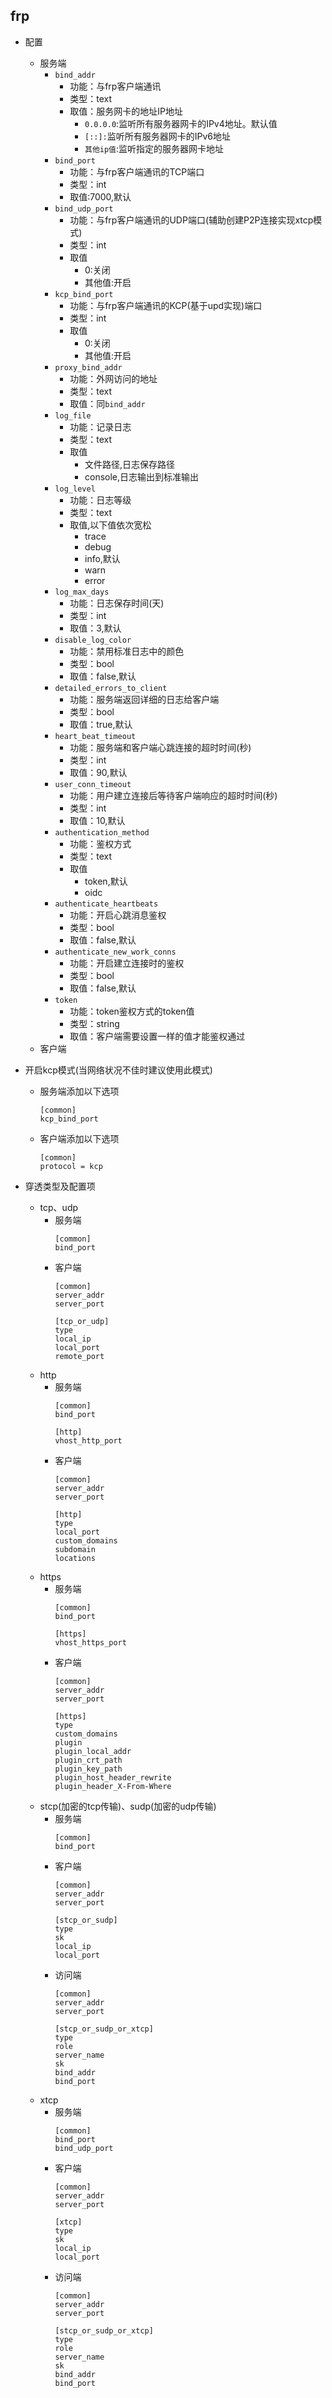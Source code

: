 ## frp 
* 配置
    * 服务端
        * `bind_addr`
            * 功能：与frp客户端通讯
            * 类型：text
            * 取值：服务网卡的地址IP地址
                * `0.0.0.0`:监听所有服务器网卡的IPv4地址。默认值
                * `[::]:`监听所有服务器网卡的IPv6地址 
                * `其他ip值`:监听指定的服务器网卡地址 
        * `bind_port`
            * 功能：与frp客户端通讯的TCP端口
            * 类型：int
            * 取值:7000,默认 
        * `bind_udp_port`
            * 功能：与frp客户端通讯的UDP端口(辅助创建P2P连接实现xtcp模式) 
            * 类型：int
            * 取值
                * 0:关闭
                * 其他值:开启
        * `kcp_bind_port`
            * 功能：与frp客户端通讯的KCP(基于upd实现)端口  
            * 类型：int 
            * 取值
                * 0:关闭
                * 其他值:开启
        * `proxy_bind_addr`
            * 功能：外网访问的地址
            * 类型：text
            * 取值：同`bind_addr`
        * `log_file`
            * 功能：记录日志
            * 类型：text
            * 取值
                * 文件路径,日志保存路径
                * console,日志输出到标准输出
        * `log_level`
            * 功能：日志等级
            * 类型：text 
            * 取值,以下值依次宽松
                * trace
                * debug
                * info,默认
                * warn
                * error
        * `log_max_days`
            * 功能：日志保存时间(天) 
            * 类型：int      
            * 取值：3,默认
        * `disable_log_color`  
            * 功能：禁用标准日志中的颜色 
            * 类型：bool 
            * 取值：false,默认
        * `detailed_errors_to_client`
            * 功能：服务端返回详细的日志给客户端
            * 类型：bool
            * 取值：true,默认
        * `heart_beat_timeout`
            * 功能：服务端和客户端心跳连接的超时时间(秒) 
            * 类型：int
            * 取值：90,默认 
        * `user_conn_timeout`
            * 功能：用户建立连接后等待客户端响应的超时时间(秒)
            * 类型：int
            * 取值：10,默认  
        * `authentication_method`
            * 功能：鉴权方式
            * 类型：text 
            * 取值 
                * token,默认
                * oidc 
        * `authenticate_heartbeats`
            * 功能：开启心跳消息鉴权 
            * 类型：bool 
            * 取值：false,默认  
        * `authenticate_new_work_conns`
            * 功能：开启建立连接时的鉴权 
            * 类型：bool
            * 取值：false,默认 
        * `token`
            * 功能：token鉴权方式的token值 
            * 类型：string 
            * 取值：客户端需要设置一样的值才能鉴权通过 
    * 客户端 

* 开启kcp模式(当网络状况不佳时建议使用此模式) 
    * 服务端添加以下选项
        ```
        [common]
        kcp_bind_port 
        ```
    * 客户端添加以下选项 
        ```
        [common]
        protocol = kcp
        ```
* 穿透类型及配置项
    * tcp、udp
        * 服务端 
            ```
            [common]
            bind_port
            ```
        * 客户端
            ```
            [common]
            server_addr 
            server_port 

            [tcp_or_udp]
            type 
            local_ip 
            local_port 
            remote_port 
            ```
    * http
        * 服务端
            ```
            [common]
            bind_port 

            [http]
            vhost_http_port 
            ```
        * 客户端
            ```
            [common]
            server_addr 
            server_port 

            [http]
            type 
            local_port 
            custom_domains 
            subdomain
            locations 
            ```
    * https
        * 服务端
            ```
            [common]
            bind_port 

            [https]
            vhost_https_port  
            ```
        * 客户端
            ```
            [common]
            server_addr 
            server_port

            [https]
            type 
            custom_domains 
            plugin 
            plugin_local_addr 
            plugin_crt_path 
            plugin_key_path  
            plugin_host_header_rewrite  
            plugin_header_X-From-Where 
            ```
    * stcp(加密的tcp传输)、sudp(加密的udp传输)
        * 服务端
            ```
            [common]
            bind_port 
            ```
        * 客户端
            ```
            [common]
            server_addr 
            server_port 

            [stcp_or_sudp]
            type 
            sk 
            local_ip 
            local_port 
            ```
        * 访问端 
            ```
            [common]
            server_addr 
            server_port 

            [stcp_or_sudp_or_xtcp]
            type 
            role 
            server_name 
            sk 
            bind_addr 
            bind_port 
            ```
    * xtcp
        * 服务端
            ```
            [common]
            bind_port 
            bind_udp_port 
            ```
        * 客户端
            ```
            [common]
            server_addr 
            server_port 

            [xtcp]
            type 
            sk 
            local_ip 
            local_port 
            ```
        * 访问端 
            ```
            [common]
            server_addr 
            server_port 

            [stcp_or_sudp_or_xtcp]
            type 
            role 
            server_name 
            sk 
            bind_addr 
            bind_port 
            ```
